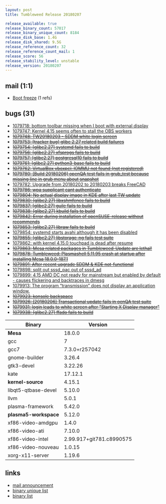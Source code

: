 ```yaml
---
layout: post
title: Tumbleweed Release 20180207

release_available: true
release_binary_count: 57017
release_binary_unique_count: 8184
release_disk_base: 1.4G
release_disk_shared: 9.5G
release_reference_count: 32
release_reference_count_mail: 1
release_score: 56
release_stability_level: unstable
release_version: 20180207
---
```


## mail (1:1)

- [Boot freeze](https://lists.opensuse.org/opensuse-factory/2018-02/msg00318.html) (1 refs)

## bugs (31)

<!--more-->

- [1079718: bottom toolbar missing when I boot with external display](https://bugzilla.opensuse.org/show_bug.cgi?id=1079718)
- [1079747: Kernel 4.15 seems often to stall the OBS workers](https://bugzilla.opensuse.org/show_bug.cgi?id=1079747)
- ~~[1079748: TW20180203 - SDDM white login screen](https://bugzilla.opensuse.org/show_bug.cgi?id=1079748)~~
- ~~[1079753: [tracker bug] glibc 2.27 related build failures](https://bugzilla.opensuse.org/show_bug.cgi?id=1079753)~~
- ~~[1079754: [glibc2.27] systemd fails to build](https://bugzilla.opensuse.org/show_bug.cgi?id=1079754)~~
- ~~[1079756: [glibc2.27] xfsprogs fails to build](https://bugzilla.opensuse.org/show_bug.cgi?id=1079756)~~
- ~~[1079757: [glibc2.27] postgresql10 fails to build](https://bugzilla.opensuse.org/show_bug.cgi?id=1079757)~~
- ~~[1079761: [glibc2.27] python3-base fails to build](https://bugzilla.opensuse.org/show_bug.cgi?id=1079761)~~
- ~~[1079762: VirtualBox vboxpci: IOMMU not found (not registered)](https://bugzilla.opensuse.org/show_bug.cgi?id=1079762)~~
- ~~[1079780: [Build 20180206] openQA test fails in grub_test because missing line in grub menu about snapshot](https://bugzilla.opensuse.org/show_bug.cgi?id=1079780)~~
- [1079782: Upgrade from 20180202 to 20180203 breaks FreeCAD](https://bugzilla.opensuse.org/show_bug.cgi?id=1079782)
- ~~[1079786: wpa supplicant cant authenticate](https://bugzilla.opensuse.org/show_bug.cgi?id=1079786)~~
- ~~[1079804: No actual display image in KDE after last TW update](https://bugzilla.opensuse.org/show_bug.cgi?id=1079804)~~
- ~~[1079830: [glibc2.27] libxshmfence fails to build](https://bugzilla.opensuse.org/show_bug.cgi?id=1079830)~~
- ~~[1079837: [glibc2.27] guile fails to build](https://bugzilla.opensuse.org/show_bug.cgi?id=1079837)~~
- ~~[1079838: [glibc2.27] kbuild fails to build](https://bugzilla.opensuse.org/show_bug.cgi?id=1079838)~~
- ~~[1079842: Error during installation of openSUSE-release without recommends](https://bugzilla.opensuse.org/show_bug.cgi?id=1079842)~~
- ~~[1079853: [glibc2.27] libraw fails to build](https://bugzilla.opensuse.org/show_bug.cgi?id=1079853)~~
- [1079854: systemd starts avahi although it has been disabled](https://bugzilla.opensuse.org/show_bug.cgi?id=1079854)
- ~~[1079855: [glibc2.27] libstorage-ng fails test suite](https://bugzilla.opensuse.org/show_bug.cgi?id=1079855)~~
- [1079862: with kernel 4.15.0 touchpad is dead after resume](https://bugzilla.opensuse.org/show_bug.cgi?id=1079862)
- ~~[1079863: Mesa related packages in Tumbleweed-Update are lethal!](https://bugzilla.opensuse.org/show_bug.cgi?id=1079863)~~
- ~~[1079878: Tumbleweed: Plasmashell 5.11.95 crash at startup after installing Mesa 18.0.0-187.1](https://bugzilla.opensuse.org/show_bug.cgi?id=1079878)~~
- ~~[1079891: After recent upgrade SDDM & KDE not-functional](https://bugzilla.opensuse.org/show_bug.cgi?id=1079891)~~
- [1079898: split out sssd_pac out of sssd_ad](https://bugzilla.opensuse.org/show_bug.cgi?id=1079898)
- [1079899: 4.15 AMD DC not ready for mainstream but enabled by default - causes flickering and backtraces in dmesg](https://bugzilla.opensuse.org/show_bug.cgi?id=1079899)
- [1079913: The program “transmission” does not display an application window.](https://bugzilla.opensuse.org/show_bug.cgi?id=1079913)
- ~~[1079923: konsole backspace](https://bugzilla.opensuse.org/show_bug.cgi?id=1079923)~~
- ~~[1079926: [20180206] Transactional update fails in oenQA test suite](https://bugzilla.opensuse.org/show_bug.cgi?id=1079926)~~
- ~~[1079931: login leads to white screen after "Starting X Display manager"](https://bugzilla.opensuse.org/show_bug.cgi?id=1079931)~~
- ~~[1079938: [glibc2.27] ffado fails to build](https://bugzilla.opensuse.org/show_bug.cgi?id=1079938)~~

Binary | Version
--- | ---
**Mesa** | 18.0.0
gcc | 7
gcc7 | 7.3.0+r257042
gnome-builder | 3.26.4
gtk3-devel | 3.22.26
kate | 17.12.1
**kernel-source** | 4.15.1
libqt5-qtbase-devel | 5.10.0
llvm | 5.0.1
plasma-framework | 5.42.0
**plasma5-workspace** | 5.12.0
xf86-video-amdgpu | 1.4.0
xf86-video-ati | 7.10.0
xf86-video-intel | 2.99.917+git781.c8990575
xf86-video-nouveau | 1.0.15
xorg-x11-server | 1.19.6

## links

- [mail announcement](https://lists.opensuse.org/opensuse-factory/2018-02/msg00305.html)
- [binary unique list](http://download.tumbleweed.boombatower.com/20180207/rpm.unique.list)
- [binary list](http://download.tumbleweed.boombatower.com/20180207/rpm.list)

